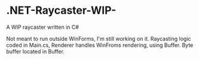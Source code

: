 # .NET-Raycaster-WIP-
A WIP raycaster written in C#

Not meant to run outside WinForms, I'm still working on it.
Raycasting logic coded in Main.cs, Renderer handles WinFroms rendering, using Buffer. Byte buffer located in Buffer.
